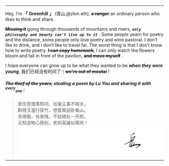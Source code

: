 ---
Hey, I'm **「 Greenhill 」** (青山,@zlon.eth), <del>**a ranger**</del> an ordinary person who likes to think and share.


<del>**Missing it**</del> going through thousands of mountains and rivers, ***`only philosophy and beauty can't live up to it`*** . Some people yearn for poetry and the distance, some people only love poetry and wine pastoral. I don’t like to drink, and I don’t like to travel far. The worst thing is that I don’t know how to write poetry. <del>**I can copy homework**</del>, I can only watch the flowers bloom and fall in front of the pavilion, <del>**and move myself**</del> .


I hope everyone can grow up to be what they wanted to be ***when they were young***, 我们已经没有时间了！<del>**we're out of moutai**</del> !


##### <del>The thief of the years,</del> stealing a poem by Lu You and sharing it with <sup>every</sup><sub>one</sub> :

>家住苍烟落照间，丝毫尘事不相关。<br>
 斟残玉瀣行穿竹，卷罢黄庭卧看山。<br>
 贪啸傲，任衰残，不妨随处一开颜。<br>
 元知造物心肠别，老却英雄似等闲！
 ![](/img/yue.jpg)

 ---
